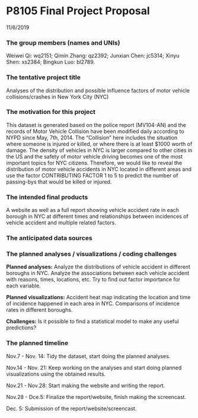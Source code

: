 P8105 Final Project Proposal
================
11/6/2019

### The group members (names and UNIs)

Weiwei Qi: wq2151; Qimin Zhang: qz2392; Junxian Chen: jc5314; Xinyu
Shen: xs2384; Bingkun Luo: bl2789.

### The tentative project title

Analyses of the distribution and possible influence factors of motor
vehicle collisions/crashes in New York City (NYC)

### The motivation for this project

This dataset is generated based on the police report (MV104-AN) and the
records of Motor Vehicle Collision have been modified daily according to
NYPD since May, 7th, 2014. The “Collision” here includes the situation
where someone is injured or killed, or where there is at least $1000
worth of damage. The density of vehicles in NYC is larger compared to
other cities in the US and the safety of motor vehicle driving becomes
one of the most important topics for NYC citizens. Therefore, we would
like to reveal the distribution of motor vehicle accidents in NYC
located in different areas and use the factor CONTRIBUTING FACTOR 1 to 5
to predict the number of passing-bys that would be killed or injured.

### The intended final products

A website as well as a full report showing vehicle accident rate in each
borough in NYC at different times and relationships between incidences
of vehicle accident and multiple related factors.

### The anticipated data sources

### The planned analyses / visualizations / coding challenges

**Planned analyses:** Analyze the distributions of vehicle accident in
different boroughs in NYC. Analyze the associations between each vehicle
accident with reasons, times, locations, etc. Try to find out factor
importance for each variable.

**Planned visualizations:** Accident heat map indicating the location
and time of incidence happened in each area in NYC. Comparisons of
incidence rates in different boroughs.

**Challenges:** Is it possible to find a statistical model to make any
useful predictions?

### The planned timeline

Nov.7 - Nov. 14: Tidy the dataset, start doing the planned analyses.

Nov.14 - Nov. 21: Keep working on the analyses and start doing planned
visualizations using the obtained results.

Nov.21 - Nov.28: Start making the website and writing the report.

Nov.28 - Dce.5: Finalize the report/website, finish making the
screencast.

Dec. 5: Submission of the report/website/screencast.
